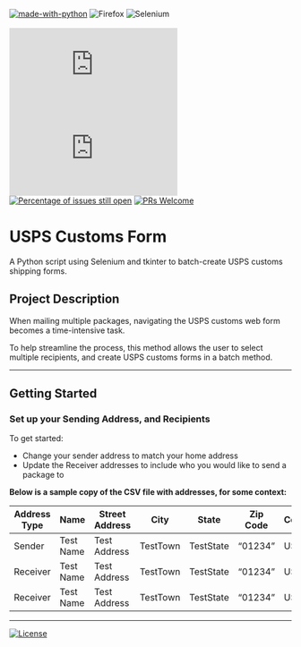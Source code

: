 [![made-with-python](https://img.shields.io/badge/MADE%20WITH-PYTHON-blue?style=for-the-badge&logo=PYTHON&logoColor=white)](https://www.python.org/) ![Firefox](https://img.shields.io/badge/Firefox-FF7139?style=for-the-badge&logo=Firefox-Browser&logoColor=white) ![Selenium](https://img.shields.io/badge/-selenium-%43B02A?style=for-the-badge&logo=selenium&logoColor=white)
<br><br>
[![GitHub latest commit](https://badgen.net/github/last-commit/Naereen/Strapdown.js)](https://GitHub.com/Naereen/StrapDown.js/commit/) [![GitHub commits](https://badgen.net/github/commits/Naereen/Strapdown.js)](https://GitHub.com/Naereen/StrapDown.js/commit/) [![Percentage of issues still open](http://isitmaintained.com/badge/open/Naereen/badges.svg)](http://isitmaintained.com/project/Naereen/badges "Percentage of issues still open") [![PRs Welcome](https://img.shields.io/badge/PRs-welcome-brightgreen.svg?style=flat-square)](http://makeapullrequest.com)


# USPS Customs Form
A Python script using Selenium and tkinter to batch-create USPS customs shipping forms.

## Project Description
When mailing multiple packages, navigating the USPS customs web form becomes a time-intensive task.

To help streamline the process, this method allows the user to select multiple recipients, and create USPS customs forms in a batch method.

---
## Getting Started

### Set up your Sending Address, and Recipients

To get started:
* Change your sender address to match your home address
* Update the Receiver addresses to include who you would like to send a package to

**Below is a sample copy of the CSV file with addresses, for some context:**

|Address Type|Name     |Street Address|City    |State    |Zip Code|Country|
|------------|---------|--------------|--------|---------|--------|-------|
|Sender      |Test Name|Test Address  |TestTown|TestState|“01234” |USA    |
|Receiver    |Test Name|Test Address  |TestTown|TestState|“01234” |USA    |
|Receiver    |Test Name|Test Address  |TestTown|TestState|“01234” |USA    |

<!-- 
### Executing the Code

TODO: Add some description here to help tell the user how to run their code

### Original text description is below

A CSV file that includes the sender's address and a set of recipients accompanies the python files.

This CSV file functions as an address book, where the user can input a full list of potential recipeints.

Later in the python dialogs, the user has the ability to select a subset of this full list of recipients to send a package.

-->

---

[![License](https://img.shields.io/badge/License-Apache_2.0-blue.svg)](https://opensource.org/licenses/Apache-2.0)
